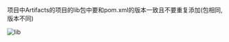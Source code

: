 项目中Artifacts的项目的lib包中要和pom.xml的版本一致且不要重复添加(包相同, 版本不同)

![lib](https://gitee.com/clearlightY/mapdepot/raw/master/img/20200406214954.png)

